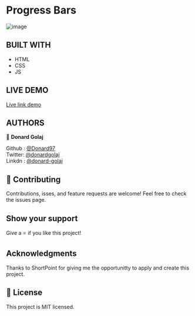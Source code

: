# Progress Bars

![image](https://user-images.githubusercontent.com/74506933/155356258-5d49f969-463d-4117-b53d-52d483d0ac87.png)



## BUILT WITH
- HTML
- CSS
- JS

## LIVE DEMO
[Live link demo](https://donard97.github.io/progress-bars/)

## AUTHORS

👤 **Donard Golaj**
 

Github : [@Donard97](https://github.com/Donard97) <br>
Twitter: [@donardgolaj](https://twitter.com/donardgolaj) <br>
Linkdn : [@donard-golaj](https://www.linkedin.com/in/donard-golaj/) <br>



## 🤝 Contributing
Contributions, isses, and feature requests are welcome!
Feel free to check the issues page.

## Show your support
Give a ⭐️ if you like this project!

## Acknowledgments

 Thanks to ShortPoint for giving me the opportunitty to apply and create this project.

## 📝 License
This project is MIT licensed.
